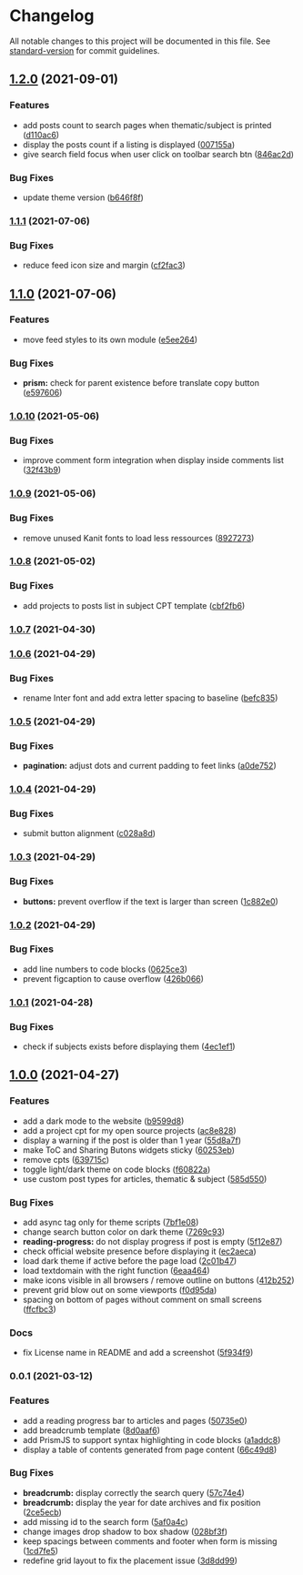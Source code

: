 # Changelog

All notable changes to this project will be documented in this file. See [standard-version](https://github.com/conventional-changelog/standard-version) for commit guidelines.

## [1.2.0](https://github.com/ArmandPhilippot/apcom/compare/v1.1.1...v1.2.0) (2021-09-01)

### Features

-   add posts count to search pages when thematic/subject is printed ([d110ac6](https://github.com/ArmandPhilippot/apcom/commit/d110ac6ffa957de29192340bd2a1c2b22af51339))
-   display the posts count if a listing is displayed ([007155a](https://github.com/ArmandPhilippot/apcom/commit/007155aa0e7e6159c0e2241b2fef7634bfda4dfd))
-   give search field focus when user click on toolbar search btn ([846ac2d](https://github.com/ArmandPhilippot/apcom/commit/846ac2ddc86c3d482f0dc956a852326f53c93fbc))

### Bug Fixes

-   update theme version ([b646f8f](https://github.com/ArmandPhilippot/apcom/commit/b646f8f3c651fe932a2476e851dab8b117f0bb90))

### [1.1.1](https://github.com/ArmandPhilippot/armandphilippot.com/compare/v1.1.0...v1.1.1) (2021-07-06)

### Bug Fixes

-   reduce feed icon size and margin ([cf2fac3](https://github.com/ArmandPhilippot/armandphilippot.com/commit/cf2fac3b4a5fce38afcda19857e19c9b2ac87158))

## [1.1.0](https://github.com/ArmandPhilippot/armandphilippot.com/compare/v1.0.10...v1.1.0) (2021-07-06)

### Features

-   move feed styles to its own module ([e5ee264](https://github.com/ArmandPhilippot/armandphilippot.com/commit/e5ee264297bb15dd87b7c5b8dd77e73aec4b3437))

### Bug Fixes

-   **prism:** check for parent existence before translate copy button ([e597606](https://github.com/ArmandPhilippot/armandphilippot.com/commit/e597606b57491f5e5d5268703476724c0017f1a7))

### [1.0.10](https://github.com/ArmandPhilippot/armandphilippot.com/compare/v1.0.9...v1.0.10) (2021-05-06)

### Bug Fixes

-   improve comment form integration when display inside comments list ([32f43b9](https://github.com/ArmandPhilippot/armandphilippot.com/commit/32f43b9549f17a216f6580b371ba36fb7145854b))

### [1.0.9](https://github.com/ArmandPhilippot/armandphilippot.com/compare/v1.0.8...v1.0.9) (2021-05-06)

### Bug Fixes

-   remove unused Kanit fonts to load less ressources ([8927273](https://github.com/ArmandPhilippot/armandphilippot.com/commit/8927273ef3a92944ca5994fa49c33d0f551ad593))

### [1.0.8](https://github.com/ArmandPhilippot/armandphilippot.com/compare/v1.0.7...v1.0.8) (2021-05-02)

### Bug Fixes

-   add projects to posts list in subject CPT template ([cbf2fb6](https://github.com/ArmandPhilippot/armandphilippot.com/commit/cbf2fb6e5b9dfbb402655759afb6d0a2f5ec37a2))

### [1.0.7](https://github.com/ArmandPhilippot/armandphilippot.com/compare/v1.0.6...v1.0.7) (2021-04-30)

### [1.0.6](https://github.com/ArmandPhilippot/armandphilippot.com/compare/v1.0.5...v1.0.6) (2021-04-29)

### Bug Fixes

-   rename Inter font and add extra letter spacing to baseline ([befc835](https://github.com/ArmandPhilippot/armandphilippot.com/commit/befc8359d5900f25012a08d59fb95b8d1f3353cd))

### [1.0.5](https://github.com/ArmandPhilippot/armandphilippot.com/compare/v1.0.4...v1.0.5) (2021-04-29)

### Bug Fixes

-   **pagination:** adjust dots and current padding to feet links ([a0de752](https://github.com/ArmandPhilippot/armandphilippot.com/commit/a0de752cd7786d2da2984fb5bbdd59d836e20226))

### [1.0.4](https://github.com/ArmandPhilippot/armandphilippot.com/compare/v1.0.3...v1.0.4) (2021-04-29)

### Bug Fixes

-   submit button alignment ([c028a8d](https://github.com/ArmandPhilippot/armandphilippot.com/commit/c028a8d90b602ede7d9d92bd571ed830b3a6d23a))

### [1.0.3](https://github.com/ArmandPhilippot/armandphilippot.com/compare/v1.0.2...v1.0.3) (2021-04-29)

### Bug Fixes

-   **buttons:** prevent overflow if the text is larger than screen ([1c882e0](https://github.com/ArmandPhilippot/armandphilippot.com/commit/1c882e00811ff5ee187e28948f11be1c185cc1b8))

### [1.0.2](https://github.com/ArmandPhilippot/armandphilippot.com/compare/v1.0.1...v1.0.2) (2021-04-29)

### Bug Fixes

-   add line numbers to code blocks ([0625ce3](https://github.com/ArmandPhilippot/armandphilippot.com/commit/0625ce37fd0e617c443e61b48af28e2d90b0855f))
-   prevent figcaption to cause overflow ([426b066](https://github.com/ArmandPhilippot/armandphilippot.com/commit/426b066b3028ad747532f4a31b87125d31e91314))

### [1.0.1](https://github.com/ArmandPhilippot/armandphilippot.com/compare/v1.0.0...v1.0.1) (2021-04-28)

### Bug Fixes

-   check if subjects exists before displaying them ([4ec1ef1](https://github.com/ArmandPhilippot/armandphilippot.com/commit/4ec1ef186789e635fa130e6299d382aaaf5397ca))

## [1.0.0](https://github.com/ArmandPhilippot/armandphilippot.com/compare/v0.0.1...v1.0.0) (2021-04-27)

### Features

-   add a dark mode to the website ([b9599d8](https://github.com/ArmandPhilippot/armandphilippot.com/commit/b9599d898c52dc16cc9b617d942f484aef870fea))
-   add a project cpt for my open source projects ([ac8e828](https://github.com/ArmandPhilippot/armandphilippot.com/commit/ac8e82850a0f57fba1c829b4d210cebd57d8991c))
-   display a warning if the post is older than 1 year ([55d8a7f](https://github.com/ArmandPhilippot/armandphilippot.com/commit/55d8a7fba9f88ce14fef0fa9f1b89112dbcf7904))
-   make ToC and Sharing Butons widgets sticky ([60253eb](https://github.com/ArmandPhilippot/armandphilippot.com/commit/60253eb95ab58f2530c01761c2a5076f83d4d764))
-   remove cpts ([639715c](https://github.com/ArmandPhilippot/armandphilippot.com/commit/639715c0a12dc3cb90b3ad524a84990f614e95b3))
-   toggle light/dark theme on code blocks ([f60822a](https://github.com/ArmandPhilippot/armandphilippot.com/commit/f60822ab6689e1eb8a5a54daa2e43a3ebad5de15))
-   use custom post types for articles, thematic & subject ([585d550](https://github.com/ArmandPhilippot/armandphilippot.com/commit/585d550fba4db85fe5e8859cc5ba680bbdd7535d))

### Bug Fixes

-   add async tag only for theme scripts ([7bf1e08](https://github.com/ArmandPhilippot/armandphilippot.com/commit/7bf1e08d92cde3231defc504a435465e99a1ce59))
-   change search button color on dark theme ([7269c93](https://github.com/ArmandPhilippot/armandphilippot.com/commit/7269c939be7e8d28238e42dab89b73899c54b9a7))
-   **reading-progress:** do not display progress if post is empty ([5f12e87](https://github.com/ArmandPhilippot/armandphilippot.com/commit/5f12e8705d48f6cb5adf79eddafd621b7fb76b1e))
-   check official website presence before displaying it ([ec2aeca](https://github.com/ArmandPhilippot/armandphilippot.com/commit/ec2aeca4493466b59f64bdc6495069d5f7f054a9))
-   load dark theme if active before the page load ([2c01b47](https://github.com/ArmandPhilippot/armandphilippot.com/commit/2c01b4760d5b383d38427d62e88861280dee3638))
-   load textdomain with the right function ([6eaa464](https://github.com/ArmandPhilippot/armandphilippot.com/commit/6eaa464f5b295b4a5dd929688a307e5ebec50148))
-   make icons visible in all browsers / remove outline on buttons ([412b252](https://github.com/ArmandPhilippot/armandphilippot.com/commit/412b2520a0afbb54edd1d5c8b9d959655420f908))
-   prevent grid blow out on some viewports ([f0d95da](https://github.com/ArmandPhilippot/armandphilippot.com/commit/f0d95da8251f7d38486c4bcdfcbaeca8d9d69482))
-   spacing on bottom of pages without comment on small screens ([ffcfbc3](https://github.com/ArmandPhilippot/armandphilippot.com/commit/ffcfbc3a0ad011fd34dc90162618b9a4471aa7b1))

### Docs

-   fix License name in README and add a screenshot ([5f934f9](https://github.com/ArmandPhilippot/armandphilippot.com/commit/5f934f91f97afaa6046ec5d55e1677354e2389f5))

### 0.0.1 (2021-03-12)

### Features

-   add a reading progress bar to articles and pages ([50735e0](https://github.com/ArmandPhilippot/armandphilippot.com/commit/50735e00c31bea95d021e4f12a3124e231a3719d))
-   add breadcrumb template ([8d0aaf6](https://github.com/ArmandPhilippot/armandphilippot.com/commit/8d0aaf6e4a71d3f2e3eeb1e6be6a481967174f11))
-   add PrismJS to support syntax highlighting in code blocks ([a1addc8](https://github.com/ArmandPhilippot/armandphilippot.com/commit/a1addc88dcf055d7dfdfe912c81e0c3551224f9e))
-   display a table of contents generated from page content ([66c49d8](https://github.com/ArmandPhilippot/armandphilippot.com/commit/66c49d877ef61e7b060d306f637c3d7010a110f5))

### Bug Fixes

-   **breadcrumb:** display correctly the search query ([57c74e4](https://github.com/ArmandPhilippot/armandphilippot.com/commit/57c74e46fec7869ea224fe7d47fab3a812f56aa4))
-   **breadcrumb:** display the year for date archives and fix position ([2ce5ecb](https://github.com/ArmandPhilippot/armandphilippot.com/commit/2ce5ecb9fb27f2e6f20ddf420a635f4ee19ab0c6))
-   add missing id to the search form ([5af0a4c](https://github.com/ArmandPhilippot/armandphilippot.com/commit/5af0a4cfad54fd7833658e8fdf4f4c2362203aa8))
-   change images drop shadow to box shadow ([028bf3f](https://github.com/ArmandPhilippot/armandphilippot.com/commit/028bf3f278557c3d2bd4470e04c2fe3f03f6332b))
-   keep spacings between comments and footer when form is missing ([1cd7fe5](https://github.com/ArmandPhilippot/armandphilippot.com/commit/1cd7fe54ad4b2cf97a293c5062d763b9d11941b3))
-   redefine grid layout to fix the placement issue ([3d8dd99](https://github.com/ArmandPhilippot/armandphilippot.com/commit/3d8dd99116227fdf3eb5012aabaf6a2be2fa8a18))
